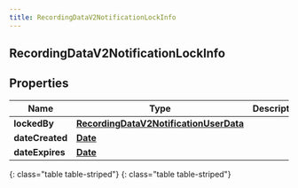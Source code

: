 ```yaml
---
title: RecordingDataV2NotificationLockInfo
---
```

## RecordingDataV2NotificationLockInfo


## Properties

| Name | Type | Description | Notes |
| ------------ | ------------- | ------------- | ------------- |
| **lockedBy** | [**RecordingDataV2NotificationUserData**](RecordingDataV2NotificationUserData.html) |  |  [optional] |
| **dateCreated** | [**Date**](Date.html) |  |  [optional] |
| **dateExpires** | [**Date**](Date.html) |  |  [optional] |
{: class="table table-striped"}
{: class="table table-striped"}


